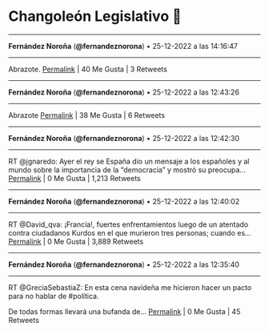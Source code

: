 # Changoleón Legislativo 🙈
*****
**Fernández Noroña** (**@fernandeznorona**) • 25-12-2022 a las 14:16:47
*****
Abrazote.
[Permalink](https://twitter.com/fernandeznorona/status/1607138313969754117) | 40 Me Gusta | 3 Retweets
*****
**Fernández Noroña** (**@fernandeznorona**) • 25-12-2022 a las 12:43:26
*****
Abrazote
[Permalink](https://twitter.com/fernandeznorona/status/1607114820402167808) | 38 Me Gusta | 6 Retweets
*****
**Fernández Noroña** (**@fernandeznorona**) • 25-12-2022 a las 12:42:30
*****
RT @jgnaredo: Ayer el rey se España dio un mensaje a los españoles y al mundo sobre la importancia de la  “democracia” y mostró su preocupa…
[Permalink](https://twitter.com/fernandeznorona/status/1607114585684979712) | 0 Me Gusta | 1,213 Retweets
*****
**Fernández Noroña** (**@fernandeznorona**) • 25-12-2022 a las 12:40:02
*****
RT @David_qva: ¡Francia!, fuertes enfrentamientos luego de un atentado contra ciudadanos Kurdos en el que murieron tres personas; cuando es…
[Permalink](https://twitter.com/fernandeznorona/status/1607113965284335617) | 0 Me Gusta | 3,889 Retweets
*****
**Fernández Noroña** (**@fernandeznorona**) • 25-12-2022 a las 12:35:40
*****
RT @GreciaSebastiaZ: En esta cena navideña me hicieron hacer un pacto para no hablar de #política. 


De todas formas llevará una bufanda de…
[Permalink](https://twitter.com/fernandeznorona/status/1607112864732532736) | 0 Me Gusta | 45 Retweets